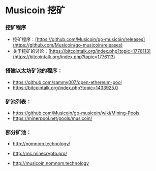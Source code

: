 # Musicoin 挖矿

### 挖矿程序

- 挖矿程序：[https://github.com/Musicoin/go-musicoin/releases](https://github.com/Musicoin/go-musicoin/releases)
- 关于挖矿的讨论：[https://bitcointalk.org/index.php?topic=1776113](https://bitcointalk.org/index.php?topic=1776113)


### 搭建以太坊矿池的程序：

- https://github.com/sammy007/open-ethereum-pool
- https://bitcointalk.org/index.php?topic=1433925.0

### 矿池列表：

- https://github.com/Musicoin/go-musicoin/wiki/Mining-Pools
- https://minerpool.net/pools/musicoin/

### 部分矿池：

- http://nomnom.technology/
- http://mc.minecrypto.pro/


- http://musicoin.nomnom.technology

